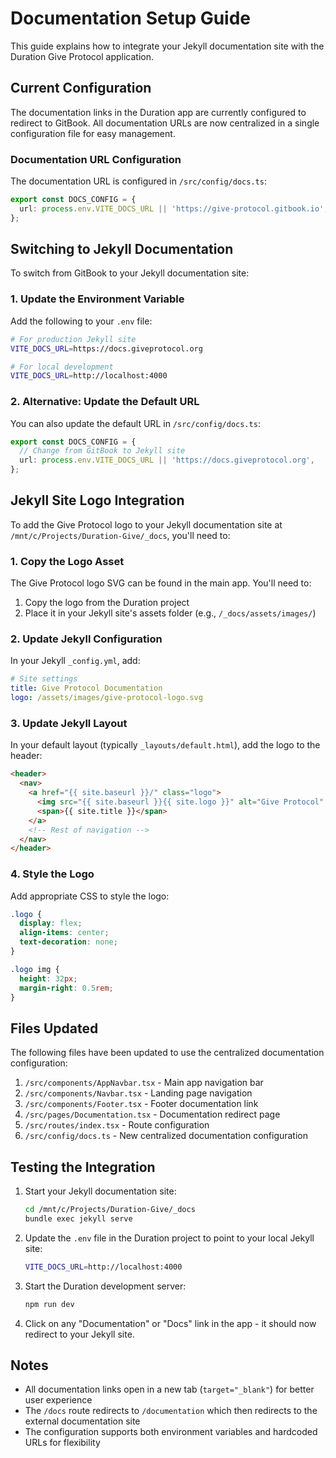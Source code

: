 # Documentation Setup Guide

This guide explains how to integrate your Jekyll documentation site with the Duration Give Protocol application.

## Current Configuration

The documentation links in the Duration app are currently configured to redirect to GitBook. All documentation URLs are now centralized in a single configuration file for easy management.

### Documentation URL Configuration

The documentation URL is configured in `/src/config/docs.ts`:

```typescript
export const DOCS_CONFIG = {
  url: process.env.VITE_DOCS_URL || 'https://give-protocol.gitbook.io',
};
```

## Switching to Jekyll Documentation

To switch from GitBook to your Jekyll documentation site:

### 1. Update the Environment Variable

Add the following to your `.env` file:

```bash
# For production Jekyll site
VITE_DOCS_URL=https://docs.giveprotocol.org

# For local development
VITE_DOCS_URL=http://localhost:4000
```

### 2. Alternative: Update the Default URL

You can also update the default URL in `/src/config/docs.ts`:

```typescript
export const DOCS_CONFIG = {
  // Change from GitBook to Jekyll site
  url: process.env.VITE_DOCS_URL || 'https://docs.giveprotocol.org',
};
```

## Jekyll Site Logo Integration

To add the Give Protocol logo to your Jekyll documentation site at `/mnt/c/Projects/Duration-Give/_docs`, you'll need to:

### 1. Copy the Logo Asset

The Give Protocol logo SVG can be found in the main app. You'll need to:

1. Copy the logo from the Duration project
2. Place it in your Jekyll site's assets folder (e.g., `/_docs/assets/images/`)

### 2. Update Jekyll Configuration

In your Jekyll `_config.yml`, add:

```yaml
# Site settings
title: Give Protocol Documentation
logo: /assets/images/give-protocol-logo.svg
```

### 3. Update Jekyll Layout

In your default layout (typically `_layouts/default.html`), add the logo to the header:

```html
<header>
  <nav>
    <a href="{{ site.baseurl }}/" class="logo">
      <img src="{{ site.baseurl }}{{ site.logo }}" alt="Give Protocol" height="32">
      <span>{{ site.title }}</span>
    </a>
    <!-- Rest of navigation -->
  </nav>
</header>
```

### 4. Style the Logo

Add appropriate CSS to style the logo:

```css
.logo {
  display: flex;
  align-items: center;
  text-decoration: none;
}

.logo img {
  height: 32px;
  margin-right: 0.5rem;
}
```

## Files Updated

The following files have been updated to use the centralized documentation configuration:

1. `/src/components/AppNavbar.tsx` - Main app navigation bar
2. `/src/components/Navbar.tsx` - Landing page navigation
3. `/src/components/Footer.tsx` - Footer documentation link
4. `/src/pages/Documentation.tsx` - Documentation redirect page
5. `/src/routes/index.tsx` - Route configuration
6. `/src/config/docs.ts` - New centralized documentation configuration

## Testing the Integration

1. Start your Jekyll documentation site:
   ```bash
   cd /mnt/c/Projects/Duration-Give/_docs
   bundle exec jekyll serve
   ```

2. Update the `.env` file in the Duration project to point to your local Jekyll site:
   ```bash
   VITE_DOCS_URL=http://localhost:4000
   ```

3. Start the Duration development server:
   ```bash
   npm run dev
   ```

4. Click on any "Documentation" or "Docs" link in the app - it should now redirect to your Jekyll site.

## Notes

- All documentation links open in a new tab (`target="_blank"`) for better user experience
- The `/docs` route redirects to `/documentation` which then redirects to the external documentation site
- The configuration supports both environment variables and hardcoded URLs for flexibility